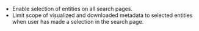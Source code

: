 - Enable selection of entities on all search pages.
- Limit scope of visualized and downloaded metadata to selected entities when user has made a selection in the search page.
